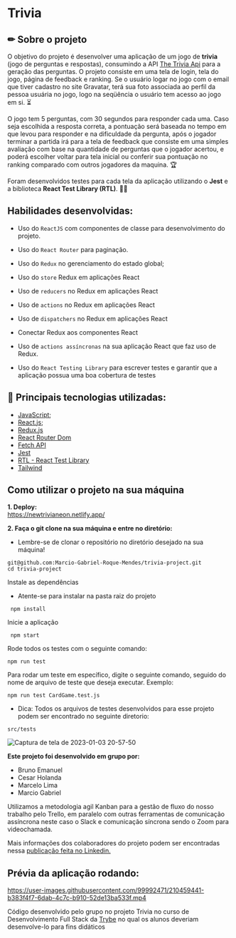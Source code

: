 # Trivia
## ✏ Sobre o projeto
O objetivo do projeto é desenvolver uma aplicação de um jogo de <strong>trivia</strong> (jogo de perguntas e respostas), consumindo a API [The Trivia Api](https://the-trivia-api.com/) para a geração das perguntas. O projeto consiste em uma tela de login, tela do jogo, página de feedback e ranking. Se o usuário logar no jogo com o email que tiver cadastro no site Gravatar, terá sua foto associada ao perfil da pessoa usuária no jogo, logo na seqüência o usuário tem acesso ao jogo em si. :hourglass_flowing_sand:

O jogo tem 5 perguntas, com 30 segundos para responder cada uma. Caso seja escolhida a resposta correta, a pontuação será baseada no tempo em que levou para responder e na dificuldade da pergunta, após o jogador terminar a partida irá para a tela de feedback que consiste em uma simples avaliação com base na quantidade de perguntas que o jogador acertou, e poderá escolher voltar para tela inicial ou conferir sua pontuação no ranking comparado com outros jogadores da maquina. :trophy:

Foram desenvolvidos testes para cada tela da aplicação utilizando o <strong>Jest</strong> e a biblioteca <strong>React Test Library (RTL)</strong>. :man_technologist:

## Habilidades desenvolvidas:
* Uso do `ReactJS` com componentes de classe para desenvolvimento do projeto.

* Uso do `React Router` para paginação.

* Uso do `Redux` no gerenciamento do estado global;

* Uso do `store` Redux em aplicações React

* Uso de `reducers` no Redux em aplicações React

* Uso de `actions` no Redux em aplicações React

* Uso de `dispatchers` no Redux em aplicações React

* Conectar Redux aos componentes React

* Uso de `actions assíncronas` na sua aplicação React que faz uso de Redux.

* Uso do `React Testing Library` para escrever testes e garantir que a aplicação possua uma boa cobertura de testes

## :wrench: Principais tecnologias utilizadas: 
- [JavaScript](https://developer.mozilla.org/pt-BR/docs/Web/JavaScript);
- [React.js](https://pt-br.reactjs.org/);
- [Redux.js](https://redux.js.org/)
- [React Router Dom](https://reactrouter.com/en/main)
- [Fetch API](https://developer.mozilla.org/pt-BR/docs/Web/API/Fetch_API)
- [Jest](https://jestjs.io/pt-BR/)
- [RTL - React Test Library](https://testing-library.com/docs/react-testing-library/intro/)
- [Tailwind](https://tailwindcss.com/)

## Como utilizar o projeto na sua máquina
<strong>1. Deploy:</strong>
</br>
<a href="https://newtrivianeon.netlify.app/" target="_blank">https://newtrivianeon.netlify.app/</a>


<strong>2. Faça o git clone na sua máquina e entre no diretório:</strong>
 - Lembre-se de clonar o repositório no diretório desejado na sua máquina!
 ```
git@github.com:Marcio-Gabriel-Roque-Mendes/trivia-project.git
 cd trivia-project
 ```
 Instale as dependências
 - Atente-se para instalar na pasta raiz do projeto
```
 npm install
```
Inicie a aplicação 
```
 npm start
```
Rode todos os testes com o seguinte comando:
```
npm run test 
```
Para rodar um teste em específico, digite o seguinte comando, seguido do nome de arquivo de teste que deseja executar. Exemplo:
```
npm run test CardGame.test.js
```
- Dica: Todos os arquivos de testes desenvolvidos para esse projeto podem ser encontrado no seguinte diretorio:
```
src/tests
```
![Captura de tela de 2023-01-03 20-57-50](https://user-images.githubusercontent.com/99992471/210460937-f9eee0bc-72e7-4b39-941a-383b542bacbd.png)

<strong/>Este projeto foi desenvolvido em grupo por:</strong>

* Bruno Emanuel
* Cesar Holanda
* Marcelo Lima
* Marcio Gabriel

Utilizamos a metodologia agil Kanban para a gestão de fluxo do nosso trabalho pelo Trello, em paralelo com outras ferramentas de comunicação assíncrona neste caso o Slack e comunicação síncrona sendo o Zoom para videochamada. 

Mais informações dos colaboradores do projeto podem ser encontradas nessa [publicação feita no Linkedin.](https://www.linkedin.com/posts/marcio-gabriel-roque_frontend-react-redux-activity-7016201802920407040-wxwq?utm_source=share&utm_medium=member_desktop)

## Prévia da aplicação rodando:
https://user-images.githubusercontent.com/99992471/210459441-b383f4f7-6dab-4c7c-b910-52de13ba533f.mp4

Código desenvolvido pelo grupo no projeto Trivia no curso de Desenvolvimento Full Stack da [Trybe](https://www.betrybe.com/) no qual os alunos deveriam desenvolve-lo para fins didáticos
